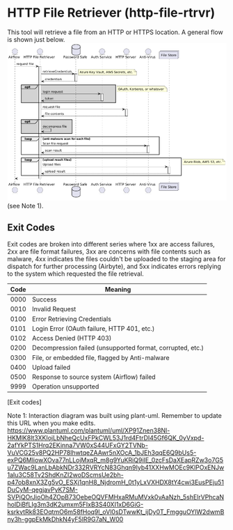 # HTTP File Retriever (http-file-rtrvr)
This tool will retrieve a file from an HTTP or HTTPS location. A general flow is shown just below.
![Interaction Diagram](interaction-diagram.png "HTTP File Retriever interaction diagram") (see Note 1).

## Exit Codes
Exit codes are broken into different series where 1xx are access failures, 2xx are file format failures, 3xx are concerns with file contents such as malware, 4xx indicates the files couldn't be uploaded to the staging area for dispatch for further processing (Airbyte), and 5xx indicates errors replying to the system which requested the file retrieval.


| Code | Meaning                                                     |
|------|-------------------------------------------------------------|
| 0000 | Success                                                     |
| 0010 | Invalid Request                                             |
| 0100 | Error Retrieving Credentials                                |
| 0101 | Login Error (OAuth failure, HTTP 401, etc.)                 |
| 0102 | Access Denied (HTTP 403)                                    |
| 0200 | Decompression failed (unsupported format, corrupted, etc.)  |
| 0300 | File, or embedded file, flagged by Anti-malware             |
| 0400 | Upload failed                                               |
| 0500 | Response to source system (Airflow) failed                  |
| 9999 | Operation unsupported                                       |
[Exit codes]


Note 1: Interaction diagram was built using plant-uml. Remember to update this URL when you make edits. https://www.plantuml.com/plantuml/uml/XP91Znen38Nl-HKMlK8lt3XKIojLbNheQcUxFPkCWL53J1rd4FtrDI45Gf6QK_0yVxpd-2afYkPTS1Hrq2EKinna7VW0xS44UFxGY2TVNb-VuVCG25v8PQ2HP78IhwtqeZAAwr5nXOcA_1bJEh3qqE6Q9bUs5-exPQ6MliowXOva77nLLojMxqR_m8g9YuKRiQ9iIE_0zcFsDaXEapRZw3o7G5u7ZWac9LanLbAbkNDr332RVRYcN83Ghqn9Iyb41XXHwMOEc9KlPOxENJw1aIu3C58Tv2ShdKnZI2woDScmsUe2bh-p47ob8xnX3Zg5vO_ESXj1qnH8_NjdromH_0t1yLxVXHDX8tY4cwi3EusPEju51DuCyM-qegjavPyK7SM-SVPjQOrJioOh4ZOpB73OebeOQVFMHxaRMuMVxk0vAaNzh_5shElrVPhcaNholDiBfLIg3m3dK2umxm5FIxB3S40XI1xD6GiG-ksrkvtRk83EOqtmO6m58fHoq9l_oVl0sDTwwKt_ijDy0T_FmgguOYlW2dwmBny3h-ggpEkMkDhkN4yF5lR9G7aN_W00